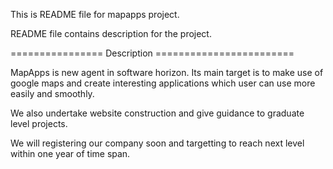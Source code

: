 This is README file for mapapps project.

README file contains description for the project.

 ================ Description ========================
 
 MapApps is new agent in software horizon. Its main target is to make use of google maps and create interesting
 applications which user can use more easily and smoothly.
 
 We also undertake website construction and give guidance to graduate level projects.
 
 We will registering our company soon and targetting to reach next level within one year of time span.

 
